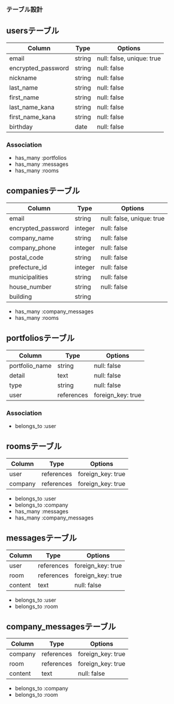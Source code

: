 ### テーブル設計

## usersテーブル

| Column             | Type    | Options                   |
| ------------------ | ------- | ------------------------- |
| email              | string  | null: false, unique: true |
| encrypted_password | string  | null: false               |
| nickname           | string  | null: false               |
| last_name          | string  | null: false               |
| first_name         | string  | null: false               | 
| last_name_kana     | string  | null: false               |  
| first_name_kana    | string  | null: false               |
| birthday           | date    | null: false               |

### Association

- has_many :portfolios
- has_many :messages
- has_many :rooms



## companiesテーブル

| Column             | Type    | Options                   |
|------------------- | ------- |-------------------------- |
| email              | string  | null: false, unique: true |
| encrypted_password | integer | null: false               |
| company_name       | string  | null: false               |
| company_phone      | integer | null: false               |
| postal_code        | string  | null: false               |
| prefecture_id      | integer | null: false               | 
| municipalities     | string  | null: false               |
| house_number       | string  | null: false               |
| building           | string  |                           |

- has_many :company_messages
- has_many :rooms



## portfoliosテーブル

| Column         | Type       | Options           |
| -------------- | ------     | ----------------- |
| portfolio_name | string     | null: false       |
| detail         | text       | null: false       |
| type           | string     | null: false       |
| user           | references | foreign_key: true |

### Association

- belongs_to :user



## roomsテーブル

| Column         | Type       | Options           |
| -------------- | ---------- | ----------------- |
| user           | references | foreign_key: true |
| company        | references | foreign_key: true |

- belongs_to :user
- belongs_to :company
- has_many :messages
- has_many :company_messages


## messagesテーブル

| Column         | Type       | Options           |
| -------------- | ---------- | ----------------- |
| user           | references | foreign_key: true |
| room           | references | foreign_key: true |
| content        | text       | null: false       |

- belongs_to :user
- belongs_to :room



## company_messagesテーブル

| Column         | Type       | Options           |
| -------------- | ---------- | ----------------- |
| company        | references | foreign_key: true |
| room           | references | foreign_key: true |
| content        | text       | null: false       |

- belongs_to :company
- belongs_to :room
